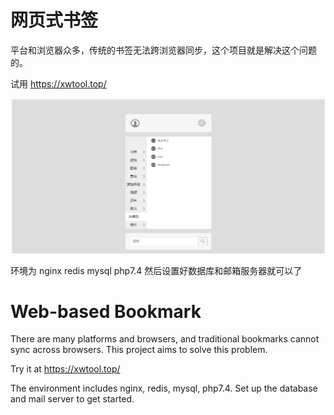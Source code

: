 <h1>网页式书签</h1>
平台和浏览器众多，传统的书签无法跨浏览器同步，这个项目就是解决这个问题的。

试用 https://xwtool.top/

![展示图片](https://raw.githubusercontent.com/1343742392/MarkHomeJQ/main/images/无标题.jpg)

环境为 nginx  redis  mysql  php7.4
然后设置好数据库和邮箱服务器就可以了



<h1>Web-based Bookmark</h1>
There are many platforms and browsers, and traditional bookmarks cannot sync across browsers. This project aims to solve this problem.

Try it at https://xwtool.top/

The environment includes nginx, redis, mysql, php7.4. Set up the database and mail server to get started.
